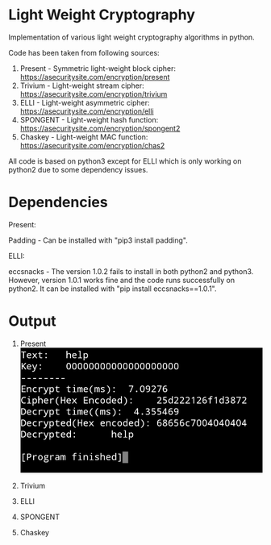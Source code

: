 # Light Weight Cryptography

Implementation of various light weight cryptography algorithms in python.

Code has been taken from following sources:

1. Present - Symmetric light-weight block cipher: https://asecuritysite.com/encryption/present
2. Trivium - Light-weight stream cipher: https://asecuritysite.com/encryption/trivium
3. ELLI - Light-weight asymmetric cipher: https://asecuritysite.com/encryption/elli
4. SPONGENT - Light-weight hash function: https://asecuritysite.com/encryption/spongent2
5. Chaskey - Light-weight MAC function: https://asecuritysite.com/encryption/chas2


All code is based on python3 except for ELLI which is only working on python2 due to some dependency issues.

# Dependencies

Present:

Padding - Can be installed with "pip3 install padding".

ELLI:

eccsnacks - The version 1.0.2 fails to install in both python2 and python3. However, version 1.0.1 works fine and the code runs successfully on python2. It can be installed with "pip install eccsnacks==1.0.1".

# Output

1. Present
![Present Android](/output/present_android.png)
2. Trivium

3. ELLI

4. SPONGENT

5. Chaskey
